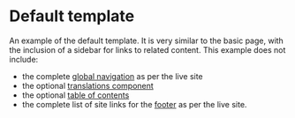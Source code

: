 # Default template

An example of the default template. It is very similar to the basic page, with the inclusion of a sidebar for links to related content. This example does not include:

- the complete [global navigation](../components/navigation.md) as per the live site
- the optional [translations component](../components/translations.md)
- the optional [table of contents](../components/toc.md)
- the complete list of site links for the [footer](../components/footer.md) as per the live site.

<example title="Default page" src="example-pages/default.html.twig" standalone />